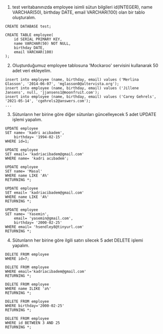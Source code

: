 
1. test veritabanınızda employee isimli sütun bilgileri id(INTEGER), name VARCHAR(50), birthday DATE, email VARCHAR(100) olan bir tablo oluşturalım.

```
CREATE DATABASE test;

CREATE TABLE employee(
	id SERIAL PRIMARY KEY,
	name VARCHAR(50) NOT NULL,
	birthday DATE,
	email VARCHAR(100)
);
```

2. Oluşturduğumuz employee tablosuna 'Mockaroo' servisini kullanarak 50 adet veri ekleyelim.

```
insert into employee (name, birthday, email) values ('Merlina Glasson', '2014-06-07', 'mglasson0@altervista.org');
insert into employee (name, birthday, email) values ('Jillene Jansens', null, 'jjansens1@moonfruit.com');
insert into employee (name, birthday, email) values ('Carey Gehrels', '2021-05-14', 'cgehrels2@answers.com');
...
```

3. Sütunların her birine göre diğer sütunları güncelleyecek 5 adet UPDATE işlemi yapalım.

```
UPDATE employee
SET name= 'kadri acıbadem',
	birthday= '1994-02-15'
WHERE id=1;

UPDATE employee
SET email= 'kadriacibadem@gmail.com'
WHERE name= 'kadri acıbadem';

UPDATE employee
SET name= 'Masal'
WHERE name LIKE 'A%'
RETURNING *;

UPDATE employee
SET email= 'kadriacibadem@gmail.com'
WHERE name LIKE 'A%'
RETURNING *;

UPDATE employee
SET name= 'Yasemin',
	email= 'yasemin@gmail.com',
	birthday= '2000-02-25'
WHERE email= 'hsendley8@tinyurl.com'
RETURNING *;
```

4. Sütunların her birine göre ilgili satırı silecek 5 adet DELETE işlemi yapalım.

```
DELETE FROM employee
WHERE id=7;

DELETE FROM employee
WHERE email='kadriacibadem@gmail.com'
RETURNING *;

DELETE FROM employee
WHERE name ILIKE 'a%'
RETURNING *;

DELETE FROM employee
WHERE birthday='2000-02-25'
RETURNING *;

DELETE FROM employee
WHERE id BETWEEN 3 AND 25
RETURNING *;
```